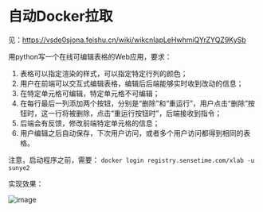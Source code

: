 # 自动Docker拉取

见：https://vsde0sjona.feishu.cn/wiki/wikcnIapLeHwhmiQYrZYQZ9KySb

用python写一个在线可编辑表格的Web应用，要求：
1. 表格可以指定渲染的样式，可以指定特定行列的颜色；
2. 用户在前端可以交互式编辑表格，编辑后后端能够实时收到改动的信息；
3. 在特定单元格可编辑，特定单元格不可编辑；
4. 在每行最后一列添加两个按钮，分别是“删除”和“重运行”，用户点击“删除”按钮时，这一行将被删除，点击“重运行按钮时”，后端接收到指令；
5. 后端会有反馈，修改前端特定单元格的信息；
6. 用户编辑之后自动保存，下次用户访问，或者多个用户访问都得到相同的表格。


注意，启动程序之前，需要：
`docker login registry.sensetime.com/xlab -u sunye2`


实现效果：

![image](https://user-images.githubusercontent.com/42105752/229693572-1bb498a1-eb9f-4e3b-8adf-faa566698d57.png)
